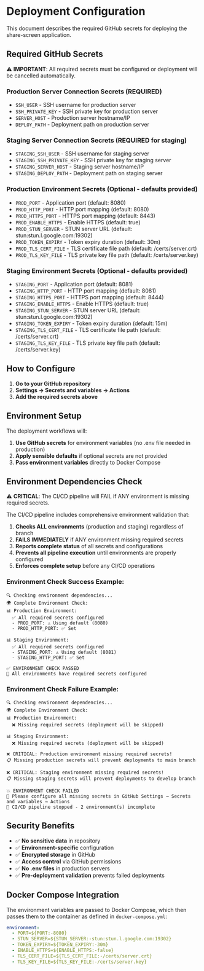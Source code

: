 # Deployment Configuration

This document describes the required GitHub secrets for deploying the share-screen application.

## Required GitHub Secrets

⚠️ **IMPORTANT**: All required secrets must be configured or deployment will be cancelled automatically.

### Production Server Connection Secrets (REQUIRED)
- `SSH_USER` - SSH username for production server
- `SSH_PRIVATE_KEY` - SSH private key for production server
- `SERVER_HOST` - Production server hostname/IP
- `DEPLOY_PATH` - Deployment path on production server

### Staging Server Connection Secrets (REQUIRED for staging)
- `STAGING_SSH_USER` - SSH username for staging server
- `STAGING_SSH_PRIVATE_KEY` - SSH private key for staging server
- `STAGING_SERVER_HOST` - Staging server hostname/IP
- `STAGING_DEPLOY_PATH` - Deployment path on staging server

### Production Environment Secrets (Optional - defaults provided)
- `PROD_PORT` - Application port (default: 8080)
- `PROD_HTTP_PORT` - HTTP port mapping (default: 8080)
- `PROD_HTTPS_PORT` - HTTPS port mapping (default: 8443)
- `PROD_ENABLE_HTTPS` - Enable HTTPS (default: true)
- `PROD_STUN_SERVER` - STUN server URL (default: stun:stun.l.google.com:19302)
- `PROD_TOKEN_EXPIRY` - Token expiry duration (default: 30m)
- `PROD_TLS_CERT_FILE` - TLS certificate file path (default: /certs/server.crt)
- `PROD_TLS_KEY_FILE` - TLS private key file path (default: /certs/server.key)

### Staging Environment Secrets (Optional - defaults provided)
- `STAGING_PORT` - Application port (default: 8081)
- `STAGING_HTTP_PORT` - HTTP port mapping (default: 8081)
- `STAGING_HTTPS_PORT` - HTTPS port mapping (default: 8444)
- `STAGING_ENABLE_HTTPS` - Enable HTTPS (default: true)
- `STAGING_STUN_SERVER` - STUN server URL (default: stun:stun.l.google.com:19302)
- `STAGING_TOKEN_EXPIRY` - Token expiry duration (default: 15m)
- `STAGING_TLS_CERT_FILE` - TLS certificate file path (default: /certs/server.crt)
- `STAGING_TLS_KEY_FILE` - TLS private key file path (default: /certs/server.key)

## How to Configure

1. **Go to your GitHub repository**
2. **Settings → Secrets and variables → Actions**
3. **Add the required secrets above**

## Environment Setup

The deployment workflows will:
1. **Use GitHub secrets** for environment variables (no .env file needed in production)
2. **Apply sensible defaults** if optional secrets are not provided
3. **Pass environment variables** directly to Docker Compose

## Environment Dependencies Check

⚠️ **CRITICAL**: The CI/CD pipeline will FAIL if ANY environment is missing required secrets.

The CI/CD pipeline includes comprehensive environment validation that:

1. **Checks ALL environments** (production and staging) regardless of branch
2. **FAILS IMMEDIATELY** if ANY environment missing required secrets
3. **Reports complete status** of all secrets and configurations
4. **Prevents all pipeline execution** until environments are properly configured
5. **Enforces complete setup** before any CI/CD operations

### Environment Check Success Example:
```
🔍 Checking environment dependencies...
🌍 Complete Environment Check:
📊 Production Environment:
  ✅ All required secrets configured
  - PROD_PORT: ⚠️ Using default (8080)
  - PROD_HTTP_PORT: ✅ Set

📊 Staging Environment:
  ✅ All required secrets configured
  - STAGING_PORT: ⚠️ Using default (8081)
  - STAGING_HTTP_PORT: ✅ Set

✅ ENVIRONMENT CHECK PASSED
🎯 All environments have required secrets configured
```

### Environment Check Failure Example:
```
🔍 Checking environment dependencies...
🌍 Complete Environment Check:
📊 Production Environment:
  ❌ Missing required secrets (deployment will be skipped)

📊 Staging Environment:
  ❌ Missing required secrets (deployment will be skipped)

❌ CRITICAL: Production environment missing required secrets!
📋 Missing production secrets will prevent deployments to main branch

❌ CRITICAL: Staging environment missing required secrets!
📋 Missing staging secrets will prevent deployments to develop branch

💥 ENVIRONMENT CHECK FAILED
📖 Please configure all missing secrets in GitHub Settings → Secrets and variables → Actions
🚫 CI/CD pipeline stopped - 2 environment(s) incomplete
```

## Security Benefits

- ✅ **No sensitive data** in repository
- ✅ **Environment-specific** configuration
- ✅ **Encrypted storage** in GitHub
- ✅ **Access control** via GitHub permissions
- ✅ **No .env files** in production servers
- ✅ **Pre-deployment validation** prevents failed deployments

## Docker Compose Integration

The environment variables are passed to Docker Compose, which then passes them to the container as defined in `docker-compose.yml`:

```yaml
environment:
  - PORT=${PORT:-8080}
  - STUN_SERVER=${STUN_SERVER:-stun:stun.l.google.com:19302}
  - TOKEN_EXPIRY=${TOKEN_EXPIRY:-30m}
  - ENABLE_HTTPS=${ENABLE_HTTPS:-false}
  - TLS_CERT_FILE=${TLS_CERT_FILE:-/certs/server.crt}
  - TLS_KEY_FILE=${TLS_KEY_FILE:-/certs/server.key}
```